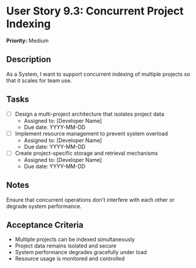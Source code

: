 # User Story 9.3: Concurrent Project Indexing

**Priority:** Medium

## Description
As a System, I want to support concurrent indexing of multiple projects so that it scales for team use.

## Tasks
- [ ] Design a multi-project architecture that isolates project data
  - Assigned to: [Developer Name]
  - Due date: YYYY-MM-DD
- [ ] Implement resource management to prevent system overload
  - Assigned to: [Developer Name]
  - Due date: YYYY-MM-DD
- [ ] Create project-specific storage and retrieval mechanisms
  - Assigned to: [Developer Name]
  - Due date: YYYY-MM-DD

## Notes
Ensure that concurrent operations don't interfere with each other or degrade system performance.

## Acceptance Criteria
- Multiple projects can be indexed simultaneously
- Project data remains isolated and secure
- System performance degrades gracefully under load
- Resource usage is monitored and controlled